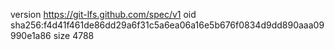 version https://git-lfs.github.com/spec/v1
oid sha256:f4d41f461de86dd29a6f31c5a6ea06a16e5b676f0834d9dd890aaa09990e1a86
size 4788
